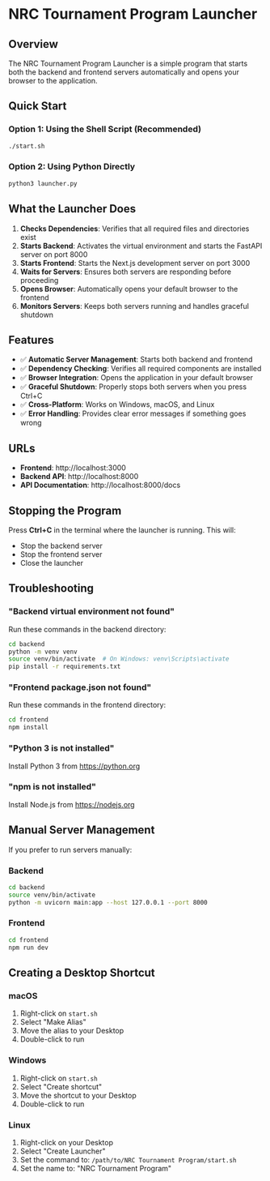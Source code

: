 # NRC Tournament Program Launcher

## Overview
The NRC Tournament Program Launcher is a simple program that starts both the backend and frontend servers automatically and opens your browser to the application.

## Quick Start

### Option 1: Using the Shell Script (Recommended)
```bash
./start.sh
```

### Option 2: Using Python Directly
```bash
python3 launcher.py
```

## What the Launcher Does

1. **Checks Dependencies**: Verifies that all required files and directories exist
2. **Starts Backend**: Activates the virtual environment and starts the FastAPI server on port 8000
3. **Starts Frontend**: Starts the Next.js development server on port 3000
4. **Waits for Servers**: Ensures both servers are responding before proceeding
5. **Opens Browser**: Automatically opens your default browser to the frontend
6. **Monitors Servers**: Keeps both servers running and handles graceful shutdown

## Features

- ✅ **Automatic Server Management**: Starts both backend and frontend
- ✅ **Dependency Checking**: Verifies all required components are installed
- ✅ **Browser Integration**: Opens the application in your default browser
- ✅ **Graceful Shutdown**: Properly stops both servers when you press Ctrl+C
- ✅ **Cross-Platform**: Works on Windows, macOS, and Linux
- ✅ **Error Handling**: Provides clear error messages if something goes wrong

## URLs

- **Frontend**: http://localhost:3000
- **Backend API**: http://localhost:8000
- **API Documentation**: http://localhost:8000/docs

## Stopping the Program

Press **Ctrl+C** in the terminal where the launcher is running. This will:
- Stop the backend server
- Stop the frontend server
- Close the launcher

## Troubleshooting

### "Backend virtual environment not found"
Run these commands in the backend directory:
```bash
cd backend
python -m venv venv
source venv/bin/activate  # On Windows: venv\Scripts\activate
pip install -r requirements.txt
```

### "Frontend package.json not found"
Run these commands in the frontend directory:
```bash
cd frontend
npm install
```

### "Python 3 is not installed"
Install Python 3 from https://python.org

### "npm is not installed"
Install Node.js from https://nodejs.org

## Manual Server Management

If you prefer to run servers manually:

### Backend
```bash
cd backend
source venv/bin/activate
python -m uvicorn main:app --host 127.0.0.1 --port 8000
```

### Frontend
```bash
cd frontend
npm run dev
```

## Creating a Desktop Shortcut

### macOS
1. Right-click on `start.sh`
2. Select "Make Alias"
3. Move the alias to your Desktop
4. Double-click to run

### Windows
1. Right-click on `start.sh`
2. Select "Create shortcut"
3. Move the shortcut to your Desktop
4. Double-click to run

### Linux
1. Right-click on your Desktop
2. Select "Create Launcher"
3. Set the command to: `/path/to/NRC Tournament Program/start.sh`
4. Set the name to: "NRC Tournament Program"
